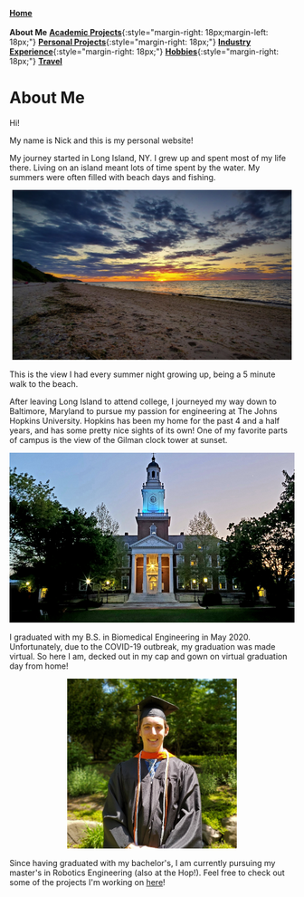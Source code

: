 [**Home**](../index.md)<br/><br/>
**About Me**
[**Academic Projects**](../academicProjects/index.md){:style="margin-right: 18px;margin-left: 18px;"}
[**Personal Projects**](../personalProjects/index.md){:style="margin-right: 18px;"}
[**Industry Experience**](../industryExperience/index.md){:style="margin-right: 18px;"}
[**Hobbies**](../hobbies/index.md){:style="margin-right: 18px;"}
[**Travel**](../travel/index.md)

# About Me

Hi!

My name is Nick and this is my personal website!

My journey started in Long Island, NY. I grew up and spent most of my life there. Living on an island meant lots of time spent by the water. My summers were often filled with beach days and fishing.

<p align="center">
<img width="494" height="300" src="../pics/Sunset.jpg">
</p>

This is the view I had every summer night growing up, being a 5 minute walk to the beach.

After leaving Long Island to attend college, I journeyed my way down to Baltimore, Maryland to pursue my passion for engineering at The Johns Hopkins University. Hopkins has been my home for the past 4 and a half years, and has some pretty nice sights of its own! One of my favorite parts of campus is the view of the Gilman clock tower at sunset.

<p align="center">
<img width="555" height="300" src="../pics/Gilman.jpg">
</p>

I graduated with my B.S. in Biomedical Engineering in May 2020. Unfortunately, due to the COVID-19 outbreak, my graduation was made virtual. So here I am, decked out in my cap and gown on virtual graduation day from home!

<p align="center">
<img width="300" height="300" src="../pics/Graduation.jpg">
</p>

Since having graduated with my bachelor's, I am currently pursuing my master's in Robotics Engineering (also at the Hop!). Feel free to check out some of the projects I'm working on [here](../personalProjects/index.md)!



